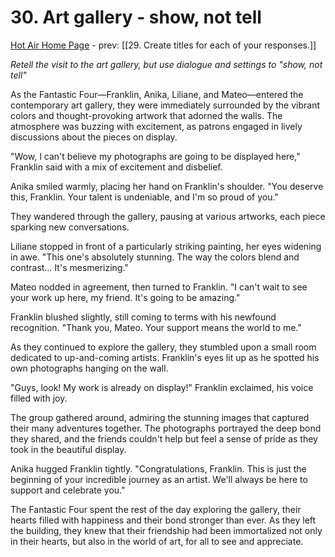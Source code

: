 # 30. Art gallery - show, not tell

[Hot Air Home Page](https://hotair.peterkaminski.wiki/) - prev: [[29. Create titles for each of your responses.]]

_Retell the visit to the art gallery, but use dialogue and settings to "show, not tell"_

As the Fantastic Four—Franklin, Anika, Liliane, and Mateo—entered the contemporary art gallery, they were immediately surrounded by the vibrant colors and thought-provoking artwork that adorned the walls. The atmosphere was buzzing with excitement, as patrons engaged in lively discussions about the pieces on display.

"Wow, I can't believe my photographs are going to be displayed here," Franklin said with a mix of excitement and disbelief.

Anika smiled warmly, placing her hand on Franklin's shoulder. "You deserve this, Franklin. Your talent is undeniable, and I'm so proud of you."

They wandered through the gallery, pausing at various artworks, each piece sparking new conversations.

Liliane stopped in front of a particularly striking painting, her eyes widening in awe. "This one's absolutely stunning. The way the colors blend and contrast… It's mesmerizing."

Mateo nodded in agreement, then turned to Franklin. "I can't wait to see your work up here, my friend. It's going to be amazing."

Franklin blushed slightly, still coming to terms with his newfound recognition. "Thank you, Mateo. Your support means the world to me."

As they continued to explore the gallery, they stumbled upon a small room dedicated to up-and-coming artists. Franklin's eyes lit up as he spotted his own photographs hanging on the wall.

"Guys, look! My work is already on display!" Franklin exclaimed, his voice filled with joy.

The group gathered around, admiring the stunning images that captured their many adventures together. The photographs portrayed the deep bond they shared, and the friends couldn't help but feel a sense of pride as they took in the beautiful display.

Anika hugged Franklin tightly. "Congratulations, Franklin. This is just the beginning of your incredible journey as an artist. We'll always be here to support and celebrate you."

The Fantastic Four spent the rest of the day exploring the gallery, their hearts filled with happiness and their bond stronger than ever. As they left the building, they knew that their friendship had been immortalized not only in their hearts, but also in the world of art, for all to see and appreciate.
